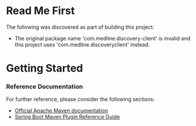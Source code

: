 # Read Me First
The following was discovered as part of building this project:

* The original package name 'com.medline.discovery-client' is invalid and this project uses 'com.medline.discoveryclient' instead.

# Getting Started

### Reference Documentation
For further reference, please consider the following sections:

* [Official Apache Maven documentation](https://maven.apache.org/guides/index.html)
* [Spring Boot Maven Plugin Reference Guide](https://docs.spring.io/spring-boot/docs/2.2.6.RELEASE/maven-plugin/)

